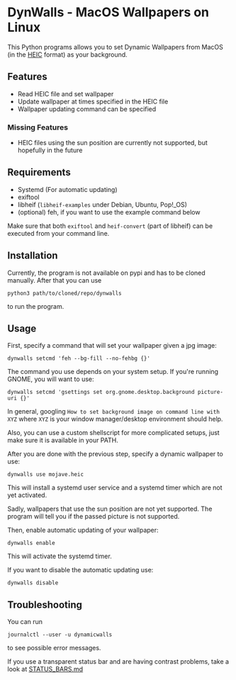 # DynWalls - MacOS Wallpapers on Linux

This Python programs allows you to set Dynamic Wallpapers from MacOS (in the [HEIC](https://en.wikipedia.org/wiki/High_Efficiency_Image_File_Format) format) as your background.

## Features
 - Read HEIC file and set wallpaper
 - Update wallpaper at times specified in the HEIC file
 - Wallpaper updating command can be specified

### Missing Features
 - HEIC files using the sun position are currently not supported, but hopefully in the future


## Requirements
 - Systemd (For automatic updating)
 - exiftool
 - libheif (`libheif-examples` under Debian, Ubuntu, Pop!\_OS)
 - (optional) feh, if you want to use the example command below
 
Make sure that both `exiftool` and `heif-convert` (part of libheif) can be executed from your command line.
 
## Installation
Currently, the program is not available on pypi and has to be cloned manually.
After that you can use
```shell
python3 path/to/cloned/repo/dynwalls
```
to run the program.


## Usage
First, specify a command that will set your wallpaper given a jpg image:

```shell
dynwalls setcmd 'feh --bg-fill --no-fehbg {}'
```

The command you use depends on your system setup. If you're running GNOME, you will want to use:

```shell
dynwalls setcmd 'gsettings set org.gnome.desktop.background picture-uri {}'
```

In general, googling `How to set background image on command line with XYZ` where `XYZ` is your window manager/desktop environment should help.

Also, you can use a custom shellscript for more complicated setups, just make sure it is available in your PATH.


After you are done with the previous step, specify a dynamic wallpaper to use:

```shell
dynwalls use mojave.heic
```

This will install a systemd user service and a systemd timer which are not yet activated.

Sadly, wallpapers that use the sun position are not yet supported. The program will tell you if the passed picture is not supported.


Then, enable automatic updating of your wallpaper:

```shell
dynwalls enable
```

This will activate the systemd timer.


If you want to disable the automatic updating use:

```shell
dynwalls disable
```


## Troubleshooting
You can run 
```shell
journalctl --user -u dynamicwalls
```
to see possible error messages.


If you use a transparent status bar and are having contrast problems, take a look at [STATUS_BARS.md](./STATUS_BARS.md)
